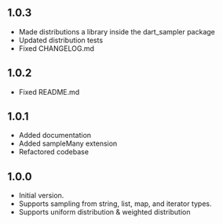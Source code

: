 ## 1.0.3
- Made distributions a library inside the dart_sampler package
- Updated distribution tests
- Fixed CHANGELOG.md

## 1.0.2
- Fixed README.md

## 1.0.1
- Added documentation
- Added sampleMany extension
- Refactored codebase

## 1.0.0

- Initial version.
- Supports sampling from string, list, map, and iterator types.
- Supports uniform distribution & weighted distribution
